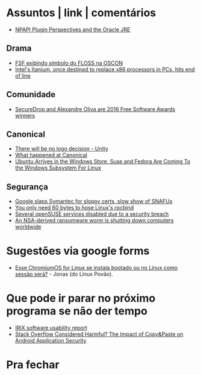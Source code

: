 Assuntos | link | comentários
=============================

* [NPAPI Plugin Perspectives and the Oracle JRE](https://blogs.oracle.com/java-platform-group/entry/npapi_plugin_perspectives_and_the)

Drama
-----
* [FSF exibindo símbolo do FLOSS na OSCON](https://status.fsf.org/tag/oscon)
* [Intel's Itanium, once destined to replace x86 processors in PCs, hits end of line](http://www.pcworld.com/article/3196080/data-center/intels-itanium-once-destined-to-replace-x86-in-pcs-hits-end-of-line.html)

Comunidade
----------
* [SecureDrop and Alexandre Oliva are 2016 Free Software Awards winners](https://www.fsf.org/news/securedrop-and-alexandre-oliva-are-2016-free-software-awards-winners)

Canonical
---------
* [There will be no logo decision - Unity](https://www.reddit.com/r/Yunit/comments/679hy0/there_will_be_no_logo_decision/)
* [What happened at Canonical](http://www.techradar.com/news/what-happened-at-canonical/2)
* [Ubuntu Arrives in the Windows Store, Suse and Fedora Are Coming To the Windows Subsystem For Linux](https://news.slashdot.org/story/17/05/11/1535214/ubuntu-arrives-in-the-windows-store-suse-and-fedora-are-coming-to-the-windows-subsystem-for-linux?utm_source=feedburner&utm_medium=feed&utm_campaign=Feed%3A+Slashdot%2Fslashdot+%28Slashdot%29)

Segurança
---------
* [Google slaps Symantec for sloppy certs, slow show of SNAFUs](https://www.theregister.co.uk/2017/03/24/google_slaps_symantec_for_sloppy_certs_slow_show_of_snafus/)
* [You only need 60 bytes to hose Linux's rpcbind](https://www.theregister.co.uk/2017/05/04/linux_rpcbind_vulnerability/)
* [Several openSUSE services disabled due to a security breach](https://lwn.net/Articles/722591/)
* [An NSA-derived ransomware worm is shutting down computers worldwide](https://arstechnica.com/security/2017/05/an-nsa-derived-ransomware-worm-is-shutting-down-computers-worldwide/)

Sugestões via google forms
==========================
* [Esse ChromiumOS for Linux se instala bootado ou no Linux como sessão será?](https://download-chromium.appspot.com/?platform=Linux_ChromiumOS_Full&type=snapshots) - Jonas (do Linux Povão).

Que pode ir parar no próximo programa se não der tempo
=======================================================
* [IRIX software usability report](http://www.sgistuff.net/software/irixintro/documents/irix-5.1.txt)
* [Stack Overflow Considered Harmful?
The Impact of Copy&Paste on Android Application Security](https://www.aisec.fraunhofer.de/content/dam/aisec/Dokumente/Publikationen/Studien_TechReports/englisch/stackoverflow.pdf)

Pra fechar
==========
